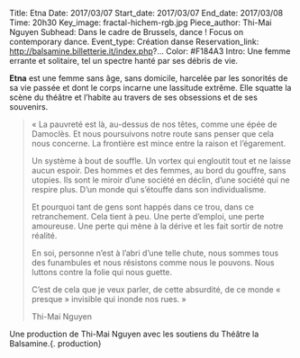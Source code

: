Title: Etna
Date: 2017/03/07
Start_date: 2017/03/07
End_date: 2017/03/08
Time: 20h30
Key_image: fractal-hichem-rgb.jpg 
Piece_author: Thi-Mai Nguyen
Subhead: Dans le cadre de Brussels, dance ! Focus on contemporary dance.
Event_type: Création danse
Reservation_link: http://balsamine.billetterie.it/index.php?...
Color: #F184A3
Intro: Une femme errante et solitaire, tel un spectre hanté par ses débris de vie.


**Etna** est une femme sans âge, sans domicile, harcelée par les sonorités de sa vie passée et dont le corps incarne une lassitude extrême. Elle squatte la scène du théâtre et l’habite au travers de ses obsessions et de ses souvenirs.

> « La pauvreté est là, au-dessus de nos têtes, comme une épée de Damoclès. Et nous poursuivons notre route sans penser que cela nous concerne. La frontière est mince entre la raison et l’égarement.
> 
> Un système à bout de souffle. Un vortex qui engloutit tout et ne laisse aucun espoir. Des hommes et des femmes, au bord du gouffre, sans utopies. Ils sont le miroir d’une société en déclin, d’une société qui ne respire plus. D’un monde qui s’étouffe dans son individualisme.
> 
> Et pourquoi tant de gens sont happés dans ce trou, dans ce retranchement. Cela tient à peu. Une perte d’emploi, une perte amoureuse. Une perte qui mène à la dérive et les fait sortir de notre réalité.
>
> En soi, personne n’est à l’abri d’une telle chute, nous sommes tous des funambules et nous résistons comme nous le pouvons. Nous luttons contre la folie qui nous guette.
>
> C’est de cela que je veux parler, de cette absurdité, de ce monde « presque » invisible qui inonde nos rues. »
> 
> <footer>Thi-Mai Nguyen</footer>

Une production de Thi-Mai Nguyen avec les soutiens du Théâtre la Balsamine.{. production}
